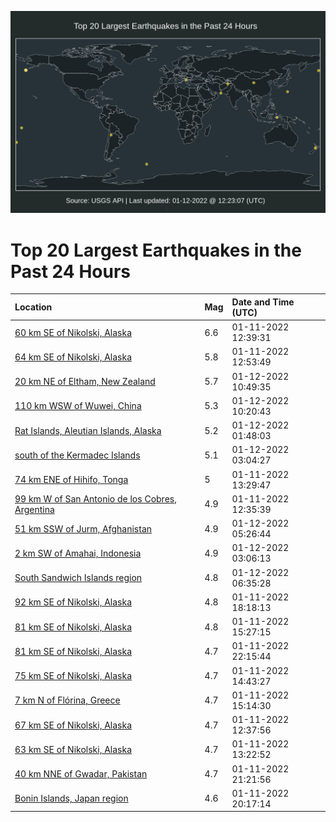 ![Map](./map.png)

# Top 20 Largest Earthquakes in the Past 24 Hours

| Location | Mag | Date and Time (UTC) |
|:---|:---|:---|
| [60 km SE of Nikolski, Alaska](https://earthquake.usgs.gov/earthquakes/eventpage/us7000gawk) | 6.6 | 01-11-2022 12:39:31 |
| [64 km SE of Nikolski, Alaska](https://earthquake.usgs.gov/earthquakes/eventpage/us7000gawq) | 5.8 | 01-11-2022 12:53:49 |
| [20 km NE of Eltham, New Zealand](https://earthquake.usgs.gov/earthquakes/eventpage/us7000gba7) | 5.7 | 01-12-2022 10:49:35 |
| [110 km WSW of Wuwei, China](https://earthquake.usgs.gov/earthquakes/eventpage/us7000gba0) | 5.3 | 01-12-2022 10:20:43 |
| [Rat Islands, Aleutian Islands, Alaska](https://earthquake.usgs.gov/earthquakes/eventpage/us7000gb6l) | 5.2 | 01-12-2022 01:48:03 |
| [south of the Kermadec Islands](https://earthquake.usgs.gov/earthquakes/eventpage/us7000gb7e) | 5.1 | 01-12-2022 03:04:27 |
| [74 km ENE of Hihifo, Tonga](https://earthquake.usgs.gov/earthquakes/eventpage/us7000gay1) | 5 | 01-11-2022 13:29:47 |
| [99 km W of San Antonio de los Cobres, Argentina](https://earthquake.usgs.gov/earthquakes/eventpage/us7000gawh) | 4.9 | 01-11-2022 12:35:39 |
| [51 km SSW of Jurm, Afghanistan](https://earthquake.usgs.gov/earthquakes/eventpage/us7000gb8k) | 4.9 | 01-12-2022 05:26:44 |
| [2 km SW of Amahai, Indonesia](https://earthquake.usgs.gov/earthquakes/eventpage/us7000gb7c) | 4.9 | 01-12-2022 03:06:13 |
| [South Sandwich Islands region](https://earthquake.usgs.gov/earthquakes/eventpage/us7000gb91) | 4.8 | 01-12-2022 06:35:28 |
| [92 km SE of Nikolski, Alaska](https://earthquake.usgs.gov/earthquakes/eventpage/us7000gb1b) | 4.8 | 01-11-2022 18:18:13 |
| [81 km SE of Nikolski, Alaska](https://earthquake.usgs.gov/earthquakes/eventpage/us7000gazj) | 4.8 | 01-11-2022 15:27:15 |
| [81 km SE of Nikolski, Alaska](https://earthquake.usgs.gov/earthquakes/eventpage/us7000gb42) | 4.7 | 01-11-2022 22:15:44 |
| [75 km SE of Nikolski, Alaska](https://earthquake.usgs.gov/earthquakes/eventpage/us7000gayj) | 4.7 | 01-11-2022 14:43:27 |
| [7 km N of Flórina, Greece](https://earthquake.usgs.gov/earthquakes/eventpage/us7000gayq) | 4.7 | 01-11-2022 15:14:30 |
| [67 km SE of Nikolski, Alaska](https://earthquake.usgs.gov/earthquakes/eventpage/us7000gawp) | 4.7 | 01-11-2022 12:37:56 |
| [63 km SE of Nikolski, Alaska](https://earthquake.usgs.gov/earthquakes/eventpage/us7000gay2) | 4.7 | 01-11-2022 13:22:52 |
| [40 km NNE of Gwadar, Pakistan](https://earthquake.usgs.gov/earthquakes/eventpage/us7000gb39) | 4.7 | 01-11-2022 21:21:56 |
| [Bonin Islands, Japan region](https://earthquake.usgs.gov/earthquakes/eventpage/us7000gb2y) | 4.6 | 01-11-2022 20:17:14 |
